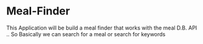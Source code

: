 # Meal-Finder
This Application will be build a meal finder that works with the meal D.B. API .. So Basically we can search for a meal or search for keywords 
